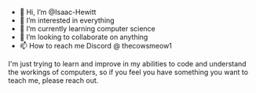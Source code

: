 - 👋 Hi, I’m @Isaac-Hewitt
- 👀 I’m interested in everything
- 🌱 I’m currently learning computer science 
- 💞️ I’m looking to collaborate on anything 
- 📫 How to reach me Discord @ thecowsmeow1

I'm just trying to learn and improve in my abilities to code and understand the workings of computers, so if you feel you have something you want to teach me, please reach out.
<!---
Isaac-Hewitt/Isaac-Hewitt is a ✨ special ✨ repository because its `README.md` (this file) appears on your GitHub profile.
You can click the Preview link to take a look at your changes.
--->
